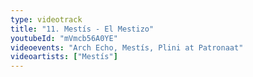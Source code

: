 ```yaml
---
type: videotrack
title: "11. Mestís - El Mestizo"
youtubeId: "mVmcb56A0YE"
videoevents: "Arch Echo, Mestís, Plini at Patronaat"
videoartists: ["Mestís"]
---
```

